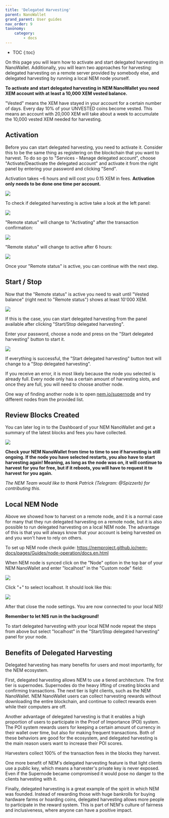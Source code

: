 ```yaml
---
title: 'Delegated Harvesting'
parent: NanoWallet
grand_parent: User guides
nav_order: 9
taxonomy:
    category:
        - docs
---
```


* TOC
{:toc}

On this page you will learn how to activate and start delegated harvesting in NanoWallet. Additionally, you will learn two approaches for harvesting: delegated harvesting on a remote server provided by somebody else, and delegated harvesting by running a local NEM node yourself.

**To activate and start delegated harvesting in NEM NanoWallet you need XEM account with at least a 10,000 XEM vested balance.**

"Vested" means the XEM have stayed in your account for a certain number of days. Every day 10% of your UNVESTED coins become vested. This means an account with 20,000 XEM will take about a week to accumulate the 10,000 vested XEM needed for harvesting.

## Activation

Before you can start delegated harvesting, you need to activate it. Consider this to be the same thing as registering on the blockchain that you want to harvest. To do so go to "Services - Manage delegated account", choose "Activate/Deactivate the delegated account" and activate it from the right panel by entering your password and clicking "Send".

Activation takes ~6 hours and will cost you 0.15 XEM in fees. **Activation only needs to be done one time per account.**

![](harvesting_activation.png)

To check if delegated harvesting is active take a look at the left panel:

![](remote_status_inactive.png)

"Remote status" will change to "Activating" after the transaction confirmation:

![](remote_status_activating.png)

"Remote status" will change to active after 6 hours:

![](remote_status_active.png)

Once your "Remote status" is active, you can continue with the next step.

## Start / Stop

Now that the "Remote status" is active you need to wait until "Vested balance" (right next to "Remote status") shows at least 10'000 XEM.

![](yIPI2t2.png)

If this is the case, you can start delegated harvesting from the panel available after clicking "Start/Stop delegated harvesting".

Enter your password, choose a node and press on the "Start delegated harvesting" button to start it. 

![](start_delegating_harvesting.png)

If everything is successful, the "Start delegated harvesting" button text will change to a "Stop delegated harvesting".

If you receive an error, it is most likely because the node you selected is already full. Every node only has a certain amount of harvesting slots, and once they are full, you will need to choose another node.

One way of finding another node is to open [nem.io/supernode](https://nem.io/supernode) and try different nodes from the provided list.

## Review Blocks Created

You can later log in to the Dashboard of your NEM NanoWallet and get a summary of the latest blocks and fees you have collected.

![](blocks_created.png)

**Check your NEM NanoWallet from time to time to see if harvesting is still ongoing. If the node you have selected restarts, you also have to start harvesting again! Meaning, as long as the node was on, it will continue to harvest for you for free, but if it reboots, you will have to request it to harvest for you again.**

*The NEM Team would like to thank Patrick (Telegram: @Spizzerb) for contributing this.*

## Local NEM Node

Above we showed how to harvest on a remote node, and it is a normal case for many that they run delegated harvesting on a remote node, but it is also possible to run delegated harvesting on a local NEM node. The advantage of this is that you will always know that your account is being harvested on and you won't have to rely on others.

To set up NEM node check guide: https://nemproject.github.io/nem-docs/pages/Guides/node-operation/docs.en.html

When NEM node is synced click on the "Node" option in the top bar of your NEM NanoWallet and enter "localhost" in the "Custom node" field:

![](add_node.png)

Click "+" to select localhost. It should look like this:

![](select_node.png)

After that close the node settings.
You are now connected to your local NIS!

**Remember to let NIS run in the background!**

To start delegated harvesting with your local NEM node repeat the steps from above but select "localhost" in the "Start/Stop delegated harvesting" panel for your node.

## Benefits of Delegated Harvesting

Delegated harvesting has many benefits for users and most importantly, for the NEM ecosystem.

First, delegated harvesting allows NEM to use a tiered architecture. The first tier is supernodes. Supernodes do the heavy lifting of creating blocks and confirming transactions. The next tier is light clients, such as the NEM NanoWallet. NEM NanoWallet users can collect harvesting rewards without downloading the entire blockchain, and continue to collect rewards even while their computers are off.

Another advantage of delegated harvesting is that it enables a high proportion of users to participate in the Proof of Importance (POI) system. The POI system rewards users for keeping a certain amount of currency in their wallet over time, but also for making frequent transactions. Both of these behaviors are good for the ecosystem, and delegated harvesting is the main reason users want to increase their POI scores.

Harvesters collect 100% of the transaction fees in the blocks they harvest.

One more benefit of NEM's delegated harvesting feature is that light clients use a public key, which means a harvester's private key is never exposed. Even if the Supernode became compromised it would pose no danger to the clients harvesting with it.

Finally, delegated harvesting is a great example of the spirit in which NEM was founded. Instead of rewarding those with huge bankrolls for buying hardware farms or hoarding coins, delegated harvesting allows more people to participate in the reward system. This is part of NEM's culture of fairness and inclusiveness, where anyone can have a positive impact.
